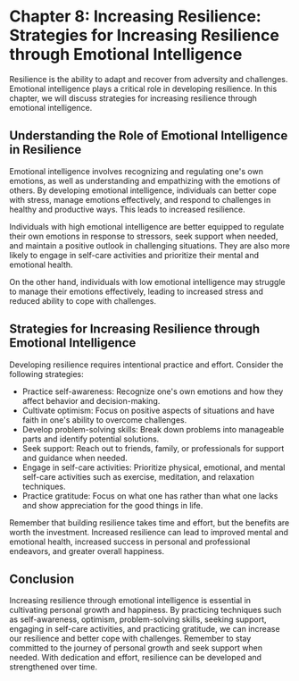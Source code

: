 Chapter 8: Increasing Resilience: Strategies for Increasing Resilience through Emotional Intelligence
=====================================================================================================

Resilience is the ability to adapt and recover from adversity and challenges. Emotional intelligence plays a critical role in developing resilience. In this chapter, we will discuss strategies for increasing resilience through emotional intelligence.

Understanding the Role of Emotional Intelligence in Resilience
--------------------------------------------------------------

Emotional intelligence involves recognizing and regulating one's own emotions, as well as understanding and empathizing with the emotions of others. By developing emotional intelligence, individuals can better cope with stress, manage emotions effectively, and respond to challenges in healthy and productive ways. This leads to increased resilience.

Individuals with high emotional intelligence are better equipped to regulate their own emotions in response to stressors, seek support when needed, and maintain a positive outlook in challenging situations. They are also more likely to engage in self-care activities and prioritize their mental and emotional health.

On the other hand, individuals with low emotional intelligence may struggle to manage their emotions effectively, leading to increased stress and reduced ability to cope with challenges.

Strategies for Increasing Resilience through Emotional Intelligence
-------------------------------------------------------------------

Developing resilience requires intentional practice and effort. Consider the following strategies:

* Practice self-awareness: Recognize one's own emotions and how they affect behavior and decision-making.
* Cultivate optimism: Focus on positive aspects of situations and have faith in one's ability to overcome challenges.
* Develop problem-solving skills: Break down problems into manageable parts and identify potential solutions.
* Seek support: Reach out to friends, family, or professionals for support and guidance when needed.
* Engage in self-care activities: Prioritize physical, emotional, and mental self-care activities such as exercise, meditation, and relaxation techniques.
* Practice gratitude: Focus on what one has rather than what one lacks and show appreciation for the good things in life.

Remember that building resilience takes time and effort, but the benefits are worth the investment. Increased resilience can lead to improved mental and emotional health, increased success in personal and professional endeavors, and greater overall happiness.

Conclusion
----------

Increasing resilience through emotional intelligence is essential in cultivating personal growth and happiness. By practicing techniques such as self-awareness, optimism, problem-solving skills, seeking support, engaging in self-care activities, and practicing gratitude, we can increase our resilience and better cope with challenges. Remember to stay committed to the journey of personal growth and seek support when needed. With dedication and effort, resilience can be developed and strengthened over time.
